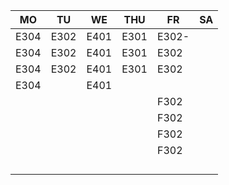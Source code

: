 |MO  |TU  |WE  |THU |FR   |SA|
|----|----|----|----|-----|--|
|E304|E302|E401|E301|E302-|  |
|E304|E302|E401|E301|E302 |  |
|E304|E302|E401|E301|E302 |  |
|E304|    |E401|    |     |  |
|    |    |    |    |F302 |  |
|    |    |    |    |F302 |  |
|    |    |    |    |F302 |  |
|    |    |    |    |F302 |  |
|    |    |    |    |     |  |
|    |    |    |    |     |  |
|    |    |    |    |     |  |
|    |    |    |    |     |  |
